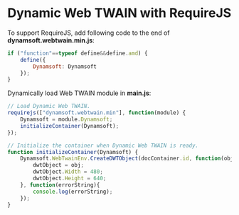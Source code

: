 # Dynamic Web TWAIN with RequireJS

To support RequireJS, add following code to the end of **dynamsoft.webtwain.min.js**:

```javascript
if ("function"==typeof define&&define.amd) {
    define({
        Dynamsoft: Dynamsoft
    });
}
```
Dynamically load Web TWAIN module in **main.js**:

```javascript
// Load Dynamic Web TWAIN.
requirejs(["dynamsoft.webtwain.min"], function(module) {
    Dynamsoft = module.Dynamsoft;
    initializeContainer(Dynamsoft);
});

// Initialize the container when Dynamic Web TWAIN is ready.
function initializeContainer(Dynamsoft) {
    Dynamsoft.WebTwainEnv.CreateDWTObject(docContainer.id, function(obj){
        dwtObject = obj;
        dwtObject.Width = 480;
        dwtObject.Height = 640;
    }, function(errorString){
        console.log(errorString);
    });
}
```